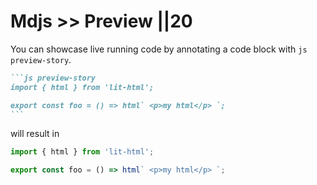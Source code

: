 # Mdjs >> Preview ||20

You can showcase live running code by annotating a code block with `js preview-story`.

````md
```js preview-story
import { html } from 'lit-html';

export const foo = () => html` <p>my html</p> `;
```
````

will result in

```js preview-story
import { html } from 'lit-html';

export const foo = () => html` <p>my html</p> `;
```
